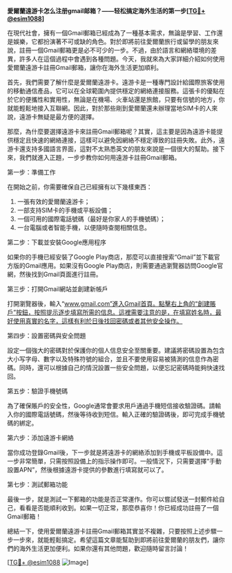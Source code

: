 **愛爾蘭遠游卡怎么注册gmail邮箱？——轻松搞定海外生活的第一步[[TG💪+ @esim1088](https://t.me/s/esim1088)]**

在現代社會，擁有一個Gmail郵箱已經成為了一種基本需求，無論是學習、工作還是娛樂，它都扮演著不可或缺的角色。對於即將前往愛爾蘭旅行或留學的朋友來說，註冊一個Gmail郵箱更是必不可少的一步。不過，由於語言和網絡環境的差異，許多人在這個過程中會遇到各種問題。今天，我就來為大家詳細介紹如何使用愛爾蘭遠游卡註冊Gmail郵箱，讓你在海外生活更加順利。

首先，我們需要了解什麼是愛爾蘭遠游卡。遠游卡是一種專門設計給國際旅客使用的移動通信產品，它可以在全球範圍內提供穩定的網絡連接服務。這張卡的優點在於它的便攜性和實用性，無論是在機場、火車站還是旅館，只要有信號的地方，你就能輕鬆地接入互聯網。因此，對於那些剛到愛爾蘭還未辦理當地SIM卡的人來說，遠游卡無疑是最方便的選擇。

那麼，為什麼要選擇遠游卡來註冊Gmail郵箱呢？其實，這主要是因為遠游卡能提供穩定且快速的網絡連接，這樣可以避免因網絡不穩定導致的註冊失敗。此外，遠游卡還支持多國語言界面，這對不太熟悉英文的朋友來說是一個很大的幫助。接下來，我們就進入正題，一步步教你如何用遠游卡註冊Gmail郵箱。

第一步：準備工作

在開始之前，你需要確保自己已經擁有以下幾樣東西：
1. 一張有效的愛爾蘭遠游卡；
2. 一部支持SIM卡的手機或平板設備；
3. 一個可用的國際電話號碼（最好是你家人的手機號碼）；
4. 一台電腦或者智能手機，以便隨時查閱相關信息。

第二步：下載並安裝Google應用程序

如果你的手機已經安裝了Google Play商店，那麼可以直接搜索“Gmail”並下載官方版的Gmail應用。如果沒有Google Play商店，則需要通過瀏覽器訪問Google官網，然後找到Gmail頁面進行註冊。

第三步：打開Gmail網站並創建新帳戶

打開瀏覽器後，輸入“www.gmail.com”進入Gmail首頁。點擊右上角的“創建賬戶”按鈕，按照提示逐步填寫所需的信息。這裡需要注意的是，在填寫姓名時，最好使用真實的名字，這樣有利於日後找回密碼或者其他安全操作。

第四步：設置密碼與安全問題

設定一個強大的密碼對於保護你的個人信息安全至關重要。建議將密碼設置為包含大小写字母、數字以及特殊符號的組合，並且不要使用容易被猜測的信息作為密碼。同時，還可以根據自己的情況設置一些安全問題，以便忘記密碼時能夠快速找回。

第五步：驗證手機號碼

為了確保賬戶的安全性，Google通常會要求用戶通過手機短信接收驗證碼。請輸入你的國際電話號碼，然後等待收到短信。輸入正確的驗證碼後，即可完成手機號碼的綁定。

第六步：添加遠游卡網絡

當你成功登錄Gmail後，下一步就是將遠游卡的網絡添加到手機或平板設備中。這一步非常簡單，只需按照設備上的指示操作即可。一般情況下，只需要選擇“手動設置APN”，然後根據遠游卡提供的參數進行填寫就可以了。

第七步：測試郵箱功能

最後一步，就是測試一下郵箱的功能是否正常運作。你可以嘗試發送一封郵件給自己，看看是否能順利收到。如果一切正常，那麼恭喜你！你已經成功註冊了一個Gmail郵箱！

總結一下，使用愛爾蘭遠游卡註冊Gmail郵箱其實並不複雜，只要按照上述步驟一步一步來，就能輕鬆搞定。希望這篇文章能幫助到即將前往愛爾蘭的朋友們，讓你們的海外生活更加便利。如果你還有其他問題，歡迎隨時留言討論！

[[TG💪+ @esim1088](https://t.me/s/esim1088) ![Image](https://i.postimg.cc/4NQfJmqS/Snipaste-2025-05-13-00-14-12.png)]